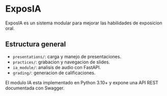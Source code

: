 # ExposIA

ExposIA es un sistema modular para mejorar las habilidades de exposicion oral.

## Estructura general
- `presentations/`: carga y manejo de presentaciones.
- `practices/`: grabacion y navegacion de slides.
- `ia_module/`: analisis de audio con FastAPI.
- `grading/`: generacion de calificaciones.

El modulo IA esta implementado en Python 3.10+ y expone una API REST documentada con Swagger.
